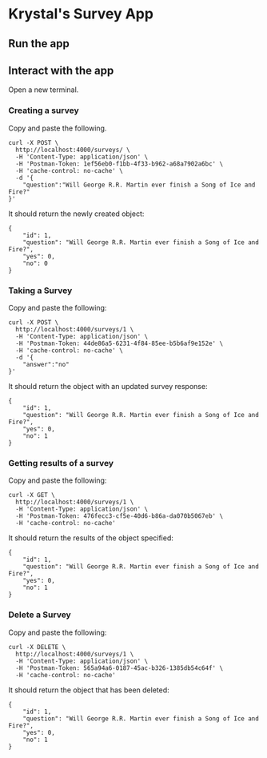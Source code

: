 # Krystal's Survey App


## Run the app

## Interact with the app

Open a new terminal. 

### Creating a survey

Copy and paste the following.

```
curl -X POST \
  http://localhost:4000/surveys/ \
  -H 'Content-Type: application/json' \
  -H 'Postman-Token: 1ef56eb0-f1bb-4f33-b962-a68a7902a6bc' \
  -H 'cache-control: no-cache' \
  -d '{
	"question":"Will George R.R. Martin ever finish a Song of Ice and Fire?"
}'
```

It should return the newly created object:

```
{
    "id": 1,
    "question": "Will George R.R. Martin ever finish a Song of Ice and Fire?",
    "yes": 0,
    "no": 0
}
```


### Taking a Survey 

Copy and paste the following:

```
curl -X POST \
  http://localhost:4000/surveys/1 \
  -H 'Content-Type: application/json' \
  -H 'Postman-Token: 44de86a5-6231-4f84-85ee-b5b6af9e152e' \
  -H 'cache-control: no-cache' \
  -d '{
	"answer":"no"
}'
```
It should return the object with an updated survey response:
```
{
    "id": 1,
    "question": "Will George R.R. Martin ever finish a Song of Ice and Fire?",
    "yes": 0,
    "no": 1
}
```
### Getting results of a survey

Copy and paste the following:

```
curl -X GET \
  http://localhost:4000/surveys/1 \
  -H 'Content-Type: application/json' \
  -H 'Postman-Token: 476fecc3-cf5e-40d6-b86a-da070b5067eb' \
  -H 'cache-control: no-cache'
  ```

It should return the results of the object specified:

```
{
    "id": 1,
    "question": "Will George R.R. Martin ever finish a Song of Ice and Fire?",
    "yes": 0,
    "no": 1
}
```

### Delete a Survey

Copy and paste the following:

```
curl -X DELETE \
  http://localhost:4000/surveys/1 \
  -H 'Content-Type: application/json' \
  -H 'Postman-Token: 565a94a6-0187-45ac-b326-1385db54c64f' \
  -H 'cache-control: no-cache'
  ```

It should return the object that has been deleted:
```
{
    "id": 1,
    "question": "Will George R.R. Martin ever finish a Song of Ice and Fire?",
    "yes": 0,
    "no": 1
}
```
